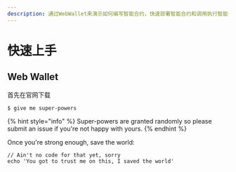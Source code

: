 ```yaml
---
description: 通过WebWallet来演示如何编写智能合约，快速部署智能合约和调用执行智能合约
---
```


# 快速上手

## Web Wallet

首先在官网下载

```
$ give me super-powers
```

{% hint style="info" %}
 Super-powers are granted randomly so please submit an issue if you're not happy with yours.
{% endhint %}

Once you're strong enough, save the world:

```
// Ain't no code for that yet, sorry
echo 'You got to trust me on this, I saved the world'
```



